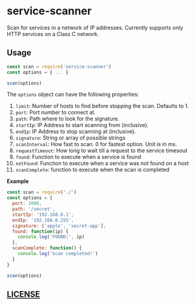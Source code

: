 # service-scanner

Scan for services in a network of IP addresses. Currently supports only HTTP services on a Class C network.

## Usage

```js
const scan = require('service-scanner')
const options = { ... }

scan(options)
```

The `options` object can have the following properties:

1. `limit`: Number of hosts to find before stopping the scan. Defaults to 1.
2. `port`: Port number to connect at.
3. `path`: Path where to look for the signature.
4. `startIp`: IP Address to start scanning from (inclusive).
5. `endIp`: IP Address to stop scanning at (inclusive).
6. `signature`: String or array of possible strings
7. `scanInterval`: How fast to scan. 0 for fastest option. Unit is in ms.
8. `requestTimeout`: How long to wait till a request to the service timesout
9. `found`: Function to execute when a service is found
10. `notFound`: Function to execute when a service was not found on a host
11. `scanComplete`: function to execute when the scan is completed

**Example**

```js
const scan = require('./')
const options = {
  port: 3000,
  path: '/secret',
  startIp: '192.168.0.1',
  endIp: '192.168.0.255',
  signature: ['apple', 'secret-app'],
  found: function(ip) {
    console.log('FOUND:', ip)
  },
  scanComplete: function() {
    console.log('Scan completed!')
  }
}

scan(options)
```

## [LICENSE](LICENSE)
